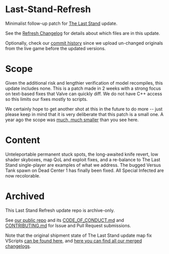 # Last-Stand-Refresh

Minimalist follow-up patch for [The Last Stand](https://www.l4d.com/laststand/) update.

See the [Refresh Changelog](https://github.com/L4D-Community-Team/Last-Stand-Refresh/blob/main/changelogs/Hotfix_Update_01.md) for details about which files are in this update.

Optionally, check our [commit history](https://github.com/L4D-Community-Team/Last-Stand-Refresh/commits/main) since we upload un-changed originals from the live game before the updated versions.

# Scope

Given the additional risk and lengthier verification of model recompiles, this update includes none. This is a patch made in 2 weeks with a strong focus on text-based fixes that Valve can quickly diff. We do not have C++ access so this limits our fixes mostly to scripts.

We certainly hope to get another shot at this in the future to do more -- just please keep in mind that it is very deliberate that this patch is a small one. A year ago the scope was [much, much smaller](https://github.com/L4D-Community-Team/Last-Stand-Refresh/tree/v01) than you see here.

# Content

Unteleportable permanent stuck spots, the long-awaited knife revert, low shader skyboxes, map QoL and exploit fixes, and a re-balance to The Last Stand single-player are examples of what we address. The bugged Versus Tank spawn on Dead Center 1 has finally been fixed. All Special Infected are now recolorable.

# Archived

This Last Stand Refresh update repo is archive-only.

See [our public repo](https://github.com/Tsuey/L4D2-Community-Update) and its [CODE_OF_CONDUCT.md](https://github.com/Tsuey/L4D2-Community-Update/blob/master/CODE_OF_CONDUCT.md) and [CONTRIBUTING.md](https://github.com/Tsuey/L4D2-Community-Update/blob/master/CONTRIBUTING.md) for Issue and Pull Request submissions.

Note that the original shipment state of The Last Stand update map fix VScripts [can be found here](https://github.com/Tsuey/L4D2-Community-Update/tree/v1.0.0), and [here you can find all our merged changelogs](https://github.com/Tsuey/L4D2-Community-Update/blob/master/changelogs/The_Last_Stand_Update.md).